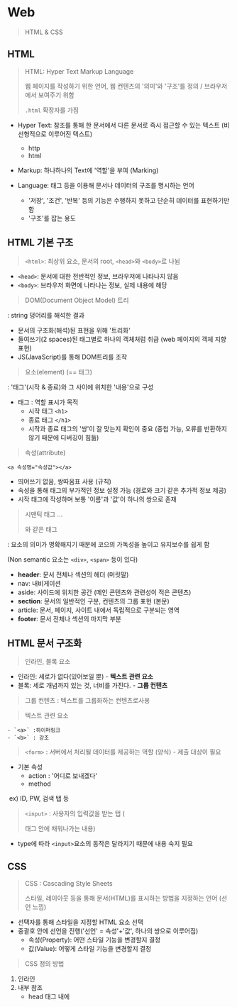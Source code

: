 # Web

> HTML & CSS



## HTML

> HTML: Hyper Text Markup Language
>
> 웹 페이지를 작성하기 위한 언어, 웹 컨텐츠의 '의미'와 '구조'를 정의 / 브라우저에서 보여주기 위함
>
> `.html` 확장자를 가짐

- Hyper Text: 참조를 통해 한 문서에서 다른 문서로 즉시 접근할 수 있는 텍스트 (비선형적으로 이루어진 텍스트)
  - http
  - html

- Markup: 하나하나의 Text에 '역할'을 부여 (Marking)
- Language: 태그 등을 이용해 문서나 데이터의 구조를 명시하는 언어
  - '저장', '조건', '반복' 등의 기능은 수행하지 못하고 단순히 데이터를 표현하기만 함
  - '구조'를 잡는 용도



## HTML 기본 구조

>  `<html>`: 최상위 요소, 문서의 root, `<head>`와 `<body>`로 나뉨

- `<head>`: 문서에 대한 전반적인 정보, 브라우저에 나타나지 않음
- `<body>`: 브라우저 화면에 나타나는 정보, 실제 내용에 해당



>  DOM(Document Object Model) 트리

: string 덩어리를 해석한 결과

- 문서의 구조화(해석)된 표현을 위해 '트리화'
- 들여쓰기(2 spaces)된 태그별로 하나의 객체처럼 취급 (web 페이지의 객체 지향 표현)
- JS(JavaScript)를 통해 DOM트리를 조작



> 요소(element) (== 태그)

: '태그'(시작 & 종료)와 그 사이에 위치한 '내용'으로 구성
- 태그 : 역할 표시가 목적
  - 시작 태그 `<h1>`
  - 종료 태그 `</h1>`
  - 시작과 종료 태그의 '쌍'이 잘 맞는지 확인이 중요 (중첩 가능, 오류를 반환하지 않기 때문에 디버깅이 힘듦)



> 속성(attribute)

`<a 속성명="속성값"></a>`

- 띄어쓰기 없음, 쌍따옴표 사용 (규칙)
- 속성을 통해 태그의 부가적인 정보 설정 가능 (경로와 크기 같은 추가적 정보 제공)
- 시작 태그에 작성하며 보통 '이름'과 '값'이 하나의 쌍으로 존재



> 시맨틱 태그 ... <div>와 같은 태그

: 요소의 의미가 명확해지기 때문에 코으의 가독성을 높이고 유지보수를 쉽게 함

(Non semantic 요소는 `<div>`, `<span>` 등이 있다)

- **header**: 문서 전체나 섹션의 헤더 (머릿말)
- nav: 내비게이션
- aside: 사이드에 위치한 공간 (메인 콘텐츠와 관련성이 적은 콘텐츠)
- **section**: 문서의 일반적인 구분, 컨텐츠의 그룹 표현  (본문)
- article: 문서, 페이지, 사이트 내에서 독립적으로 구분되는 영역
- **footer**: 문서 전체나 섹션의 마지막 부분



## HTML 문서 구조화

> 인라인, 블록 요소

- 인라인: 세로가 없다(있어보일 뿐) - **텍스트 관련 요소**
- 블록: 세로 개념까지 있는 것, 너비를 가진다. - **그룹 컨텐츠**

> 그룹 컨텐츠 : 텍스트를 그룹화하는 컨텐츠로사용

> 텍스트 관련 요소

	- `<a>` :하이퍼링크
	- `<b>` : 강조

>  `<form>` : 서버에서 처리될 데이터를 제공하는 역할 (양식) - 제출 대상이 필요

- 기본 속성
  - action : '어디로 보내겠다'
  - method

​	ex) ID, PW, 검색 탭 등

> `<input>` : 사용자의 입력값을 받는 탭 (<form> 태그 안에 채워나가는 내용)

- type에 따라 `<input>`요소의 동작은 달라지기 때문에 내용 숙지 필요





## CSS

> CSS : Cascading Style Sheets
>
> 스타일, 레이아웃 등을 통해 문서(HTML)를 표시하는 방법을 지정하는 언어 (선언 느낌)

- 선택자를 통해 스타일을 지정할 HTML 요소 선택
- 중괄호 안에 선언을 진행('선언' = 속성'+'값', 하나의 쌍으로 이루어짐)
  - 속성(Property): 어떤 스타일 기능을 변경할지 결정
  - 값(Value): 어떻게 스타일 기능을 변경할지 결정



> CSS 정의 방법

1. 인라인
2. 내부 참조
   - head 태그 내에 <style> 지정
3. 외부 참조



## CSS Selectors

> 선택자(Selector)

: 특정 요소를 선택하여 스타일링하기 위해 필요

- 전체 선택자:  `*`

- 요소 선택자: 

  - HTML 태그를 직접 선택

- 클래스 선택자: 해당 클래스가 적용된 모든 항목을 선택

   `.` 로 시작

- id 선택자: 해당 아이디가 적용된 모든 항목을 선택

   `#` 로 시작
   
   - 거의 사용하지 않음...



> CSS 적용 우선순위

1. 중요도(Importance)
   - `!important`
2. 우선순위(Specificity)
   - 인라인 > id 선택자 > class 선택자 > 요소 선택자(태그)
3. 소스 순서



> CSS 상속

: 상속을 통해 부모 요소의 속성을 자식에 상속 (전부 상속되는게 아니다.)



## CSS 단위

> 단위

- em

  - 상속의 영향을 받음 (중복적용되는 문제 발생 가능)
  - 배수 단위, 요소에 지정된 사이즈에 상대적 사이즈를 가짐

- rem

  - 상속의 영향을 받지 않음
  - 최상위 요소(html)의 사이즈를 기준으로 배수 단위를 가짐

- viewport

  - 디바이스의 viewport를 기준으로 상대적 사이즈가 결정
  - vw : view width
  - vh : view height

  

> 색상 단위

- 색상 키워드
  - red, green, blue 같이 직접 글자로 나타냄
- RGB 색상
  - '#'+16진수 표기법
  - rgb() 함수형 표기법
- HSL 색상
  - 색상, 명도, 채도



## Selectors 심화

> 결합자(Combinatiors)

- 자손 결합자
  - selectorA 하위의 모든 selectorB 요소를 선택
- 자식 결합자
  - selectorA 바로 아래의 selectorB 요소를 선택
- 일반 형제 결합자 `~`
  - selectorA ~ selectorB
  - selectorA 형제 요소 중 뒤에 위치하는 selectorB 요소를 모두 선택
- 이전 형제 결합자 `+`
  - selectorA + selectorB
  - selectorA 형제 요소 중 바로 뒤에 위치하는 selectorB 요소만 선택



## CSS Box Model

> Box Model

- 하나의 박스는 네 영역으로 이루어짐
  - content (가장 안) : 글이나 이미지 등 요소의 실제 내용
  - padding : 테두리 안의 내부 여백 ( border까지의 거리)
  - border : 테두리 영역
  - margin (가장 바깥) : 테두리 바깥의 외부 여백
    - shorthand : 상 우 하 좌 (시계방향) 순으로 표기
    - 보통 margin을 통해 위치를 이동



> box-sizing

- 기본적으로 content-box를 기준으로 box-sizing 진행

  (padding을 제외한 순수 contents영역만을 box로 지정)

- box-sizing 기준점을 content-box가 아닌 **border-box**로 바꿔주는 작업 필요



> 마진 상쇄

- block A의 top과 block B의 bottom에 적용된 각 margin이 둘 중 더 큰 마진값으로 겹쳐지는 현상



## CSS Display

> block

: 기본은 너비의 100% (컨텐츠가 얼마나 되던 상관없이)

- 마진으로 수평 정렬(좌/우측)이 가능
  - 마진을 왼쪽으로 다 줬다 == 오른쪽 정렬

- 줄바꿈이 일어나는 요소
- 화면 크기 전체의 가로 폭을 차지

- block 레벨 요소 안에 inline 레벨 요소가 들어갈 수 있다.
- 주로 <div> 사용



> inline

:컨텐츠 영역 만큼만 차지

- 줄바꿈이 일어나지 않는 요소
- content 너비만큼의 가로 폭을 차지
- 상하 여백은 line-height로 지정
- 주로 <span> 사용



> inline-block

- block과 inline레벨 요소의 특징을 모두 갖는다.



> none

- 해당 요소를 화면에 표시하지 않는다.
- visibility:hidden : 공간은 있지만 보이지 않는다.



## CSS Position ... 제일 어려운 부부분...!

- static: 모든 태그의 기본 값(기준 위치)

- relative: 상대 위치 (원래 위치에서 움직이는 것)

  - static 위치를 기준으로 이동
  - 레이아웃에서 요소가 차지하는 공간은  static일때와 같다

- absolute: 절대 위치 

  - 요소를 일반적인 문서 흐름에서 제거, 레이아웃에서 공간을 차지하지 않음 - 빈 공간이 생기며 독자적인 곳에 놓임

  - static이 아닌 가장 가까이 있는 부모 요소를 기준으로 이동(없는 경우 body에 붙음)

     - 미리 부모 요소를 잘 만들어두는게 중요

- fixed: 고정 위치

  - 부모요소와 관계없이 viewport 기준으로 이동
